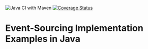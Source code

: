 ![Java CI with Maven](https://github.com/link-intersystems/java-event-sourcing/actions/workflows/maven.yml/badge.svg)
[![Coverage Status](https://coveralls.io/repos/github/link-intersystems/java-event-sourcing/badge.svg?branch=main)](https://coveralls.io/github/link-intersystems/java-event-sourcing?branch=main)

# Event-Sourcing Implementation Examples in Java
